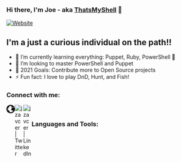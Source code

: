 ### Hi there, I'm Joe - aka [ThatsMyShell][website] 👋 

[![Website](https://img.shields.io/website?label=thatsmyshell.com&style=for-the-badge&url=https%3A%2F%2Fthatsmyshell.com)](https://www.thatsmyshell.com)

## I'm a just a curious individual on the path!!

- 🌱 I’m currently learning everything: Puppet, Ruby, PowerShell 🤣
- 👯 I’m looking to master PowerShell and Puppet
- 🥅 2021 Goals: Contribute more to Open Source projects
- ⚡ Fun fact: I love to play DnD, Hunt, and Fish!

### Connect with me:

[<img align="left" alt="jzavcer" width="22px" src="https://raw.githubusercontent.com/iconic/open-iconic/master/svg/globe.svg" />][website]
[<img align="left" alt="jzavcer | Twitter" width="22px" src="https://cdn.jsdelivr.net/npm/simple-icons@v3/icons/twitter.svg" />][twitter]
[<img align="left" alt="jzavcer | LinkedIn" width="22px" src="https://cdn.jsdelivr.net/npm/simple-icons@v3/icons/linkedin.svg" />][linkedin]

<br />

### Languages and Tools:

<br />

[website]: https://thatsmyshell.com/
[twitter]: https://twitter.com/jzavcer
[linkedin]: https://www.linkedin.com/in/josephzavcer/